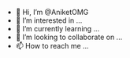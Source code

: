 - 👋 Hi, I’m @AniketOMG
- 👀 I’m interested in ...
- 🌱 I’m currently learning ...
- 💞️ I’m looking to collaborate on ...
- 📫 How to reach me ...

<!---
AniketOMG/AniketOMG is a ✨ special ✨ repository because its `README.md` (this file) appears on your GitHub profile.
You can click the Preview link to take a look at your changes.
--->
